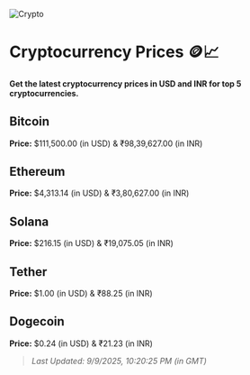 
![Crypto](https://www.techguide.com.au/wp-content/uploads/2020/11/crypto3.jpeg)

# Cryptocurrency Prices 🪙📈

#### Get the latest cryptocurrency prices in USD and INR for top 5 cryptocurrencies.

## Bitcoin

**Price:** $111,500.00 (in USD) & ₹98,39,627.00 (in INR)

## Ethereum

**Price:** $4,313.14 (in USD) & ₹3,80,627.00 (in INR)

## Solana

**Price:** $216.15 (in USD) & ₹19,075.05 (in INR)

## Tether

**Price:** $1.00 (in USD) & ₹88.25 (in INR)

## Dogecoin

**Price:** $0.24 (in USD) & ₹21.23 (in INR)

> _Last Updated: 9/9/2025, 10:20:25 PM (in GMT)_
